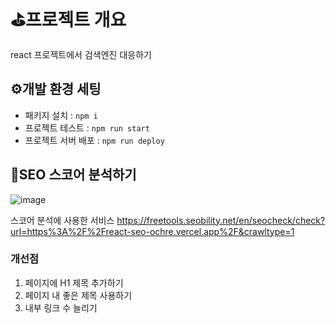 # ⛳프로젝트 개요
react 프로젝트에서 검색엔진 대응하기
## ⚙️개발 환경 세팅
- 패키지 설치 : ```npm i```
- 프로젝트 테스트 : ```npm run start```
- 프로젝트 서버 배포 : ```npm run deploy```
## 🤔SEO 스코어 분석하기
![image](https://github.com/gay0ung/react-seo/assets/58800923/07734ef9-bbe3-4d9d-b59c-dfd46ef1e46b)

스코어 분석에 사용한 서비스
https://freetools.seobility.net/en/seocheck/check?url=https%3A%2F%2Freact-seo-ochre.vercel.app%2F&crawltype=1
### 개선점
1. 페이지에 H1 제목 추가하기
2. 페이지 내 좋은 제목 사용하기
3. 내부 링크 수 늘리기
